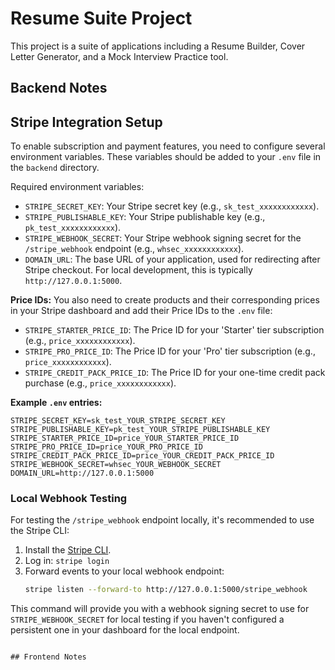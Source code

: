 # Resume Suite Project

This project is a suite of applications including a Resume Builder, Cover Letter Generator, and a Mock Interview Practice tool.

## Backend Notes
## Stripe Integration Setup

To enable subscription and payment features, you need to configure several environment variables. These variables should be added to your `.env` file in the `backend` directory.

Required environment variables:

- `STRIPE_SECRET_KEY`: Your Stripe secret key (e.g., `sk_test_xxxxxxxxxxxx`).
- `STRIPE_PUBLISHABLE_KEY`: Your Stripe publishable key (e.g., `pk_test_xxxxxxxxxxxx`).
- `STRIPE_WEBHOOK_SECRET`: Your Stripe webhook signing secret for the `/stripe_webhook` endpoint (e.g., `whsec_xxxxxxxxxxxx`).
- `DOMAIN_URL`: The base URL of your application, used for redirecting after Stripe checkout. For local development, this is typically `http://127.0.0.1:5000`.

**Price IDs:**
You also need to create products and their corresponding prices in your Stripe dashboard and add their Price IDs to the `.env` file:

- `STRIPE_STARTER_PRICE_ID`: The Price ID for your 'Starter' tier subscription (e.g., `price_xxxxxxxxxxxx`).
- `STRIPE_PRO_PRICE_ID`: The Price ID for your 'Pro' tier subscription (e.g., `price_xxxxxxxxxxxx`).
- `STRIPE_CREDIT_PACK_PRICE_ID`: The Price ID for your one-time credit pack purchase (e.g., `price_xxxxxxxxxxxx`).

**Example `.env` entries:**
```
STRIPE_SECRET_KEY=sk_test_YOUR_STRIPE_SECRET_KEY
STRIPE_PUBLISHABLE_KEY=pk_test_YOUR_STRIPE_PUBLISHABLE_KEY
STRIPE_STARTER_PRICE_ID=price_YOUR_STARTER_PRICE_ID
STRIPE_PRO_PRICE_ID=price_YOUR_PRO_PRICE_ID
STRIPE_CREDIT_PACK_PRICE_ID=price_YOUR_CREDIT_PACK_PRICE_ID
STRIPE_WEBHOOK_SECRET=whsec_YOUR_WEBHOOK_SECRET
DOMAIN_URL=http://127.0.0.1:5000
```

### Local Webhook Testing
For testing the `/stripe_webhook` endpoint locally, it's recommended to use the Stripe CLI:
1. Install the [Stripe CLI](https://stripe.com/docs/stripe-cli).
2. Log in: `stripe login`
3. Forward events to your local webhook endpoint:
   ```bash
   stripe listen --forward-to http://127.0.0.1:5000/stripe_webhook
   ```
This command will provide you with a webhook signing secret to use for `STRIPE_WEBHOOK_SECRET` for local testing if you haven't configured a persistent one in your dashboard for the local endpoint.
```

## Frontend Notes

